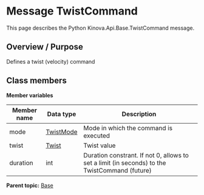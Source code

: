 # Message TwistCommand

This page describes the Python Kinova.Api.Base.TwistCommand message.

## Overview / Purpose

Defines a twist \(velocity\) command

## Class members

 **Member variables** 

|Member name|Data type|Description|
|-----------|---------|-----------|
|mode| [TwistMode](enm_Base_TwistMode.md#)|Mode in which the command is executed|
|twist| [Twist](msg_Base_Twist.md#)|Twist value|
|duration|int|Duration constrant. If not 0, allows to set a limit \(in seconds\) to the TwistCommand \(future\)|

**Parent topic:** [Base](../references/summary_Base.md)

